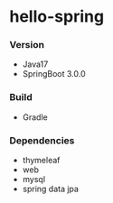 # hello-spring

### Version
+ Java17
+ SpringBoot 3.0.0

### Build
+ Gradle

### Dependencies
+ thymeleaf
+ web
+ mysql
+ spring data jpa

